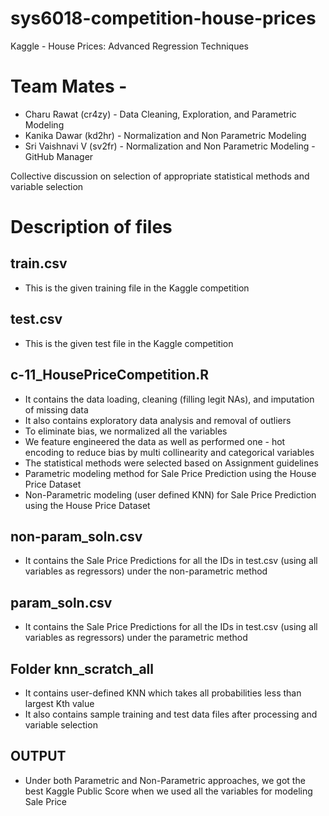 # sys6018-competition-house-prices
Kaggle - House Prices: Advanced Regression Techniques

# Team Mates -
* Charu Rawat (cr4zy) - Data  Cleaning, Exploration, and Parametric Modeling
* Kanika Dawar (kd2hr) - Normalization and Non Parametric Modeling
* Sri Vaishnavi V (sv2fr) -  Normalization and Non Parametric Modeling - GitHub Manager

Collective discussion on selection of appropriate statistical methods and variable selection

# Description of files

## train.csv

* This is the given training file in the Kaggle competition

## test.csv

* This is the given test file in the Kaggle competition

## c-11_HousePriceCompetition.R

* It contains the data loading, cleaning (filling legit NAs), and imputation of missing data
* It also contains exploratory data analysis and removal of outliers
* To eliminate bias, we normalized all the variables
* We feature engineered the data as well as performed one - hot encoding to reduce bias by multi collinearity and categorical variables
* The statistical methods were selected based on Assignment guidelines
* Parametric modeling method for Sale Price Prediction using the House Price Dataset
* Non-Parametric modeling (user defined KNN) for Sale Price Prediction using the House Price Dataset

## non-param_soln.csv

* It contains the Sale Price Predictions for all the IDs in test.csv (using all variables as regressors) under the non-parametric method

## param_soln.csv

* It contains the Sale Price Predictions for all the IDs in test.csv (using all variables as regressors) under the parametric method

## Folder knn_scratch_all

* It contains user-defined KNN which takes all probabilities less than largest Kth value
* It also contains sample training and test data files after processing and variable selection

## OUTPUT

* Under both Parametric and Non-Parametric approaches, we got the best Kaggle Public Score when we used all the variables for modeling Sale Price
